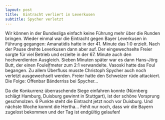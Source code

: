 ```yaml
---
layout: post
title:  Eintracht verliert in Leverkusen
subtitle: Spycher verletzt
---
```


Wir können in der Bundesliga einfach keine Führung mehr über die Runden bringen. Wieder einmal war die Eintracht gegen Bayer Leverkusen in Führung gegangen: Amanatidis hatte in der 41. Minute das 1:0 erzielt. Nach der Pause drehte Leverkusen dann aber auf. Der eingewechselte Freier sorgte für viel Betrieb und erzielte in der 67. Minute auch den hochverdienten Ausgleich. Sieben Minuten später war es dann Hans-Jörg Butt, der einen Foulelfmeter zum 2:1 verwandelte. Vasoski hatte das Foul begangen. Zu allem Überfluss musste Christoph Spycher auch noch verletzt ausgewechselt werden. Freier hatte den Schweizer rüde attackiert. Die Folge: Offenbar Bänderriss bei Spycher...

Da die Konkurrenz überraschende Siege einfahren konnte (Nürnberg schlägt Hamburg, Duisburg gewinnt in Stuttgart), ist der schöne Vorsprung geschmolzen. 6 Punkte steht die Eintracht jetzt noch vor Duisburg. Und nächste Woche kommt die Hertha... Fehlt nur noch, dass wir die Bayern zugelost bekommen und der Tag ist endgültig gelaufen!
